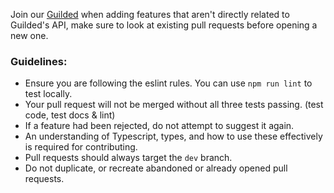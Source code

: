 Join our [Guilded](https://guilded.gg/dinographicpixels) when adding features that aren't directly related to Guilded's API, make sure to look at existing pull requests before opening a new one.

### Guidelines:
- Ensure you are following the eslint rules. You can use `npm run lint` to test locally.
- Your pull request will not be merged without all three tests passing. (test code, test docs & lint)
- If a feature had been rejected, do not attempt to suggest it again.
- An understanding of Typescript, types, and how to use these effectively is required for contributing.
- Pull requests should always target the `dev` branch.
- Do not duplicate, or recreate abandoned or already opened pull requests.